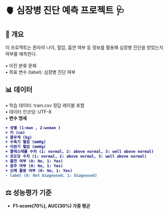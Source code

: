 #  🫀 심장병 진단 예측 프로젝트 🩺

##  📜 개요
이 프로젝트는 환자의 나이, 혈압, 흡연 여부 등 정보를 활용해 심장병 진단을 받았는지 여부를 예측한다. <br><br>
  • 이진 분류 문제 <br>
  • 목표 변수 (label): 심장병 진단 여부 <br>

## 📊 데이터
  • 학습 데이터: train.csv 정답 레이블 포함 <br>
  • 데이터 인코딩: UTF-8 <br>
  • <b>변수 명세<b> <br>

```diff
+ 성별 (1:man , 2:woman )   
+ 키 (cm) 
+ 몸무게 (kg) 
+ 수축기 혈압 (mmHg) 
+ 이완기 혈압 (mmHg) 
+ 콜레스테롤 수치 (1: normal, 2: above normal, 3: well above normal) 
+ 포도당 수치 (1: normal, 2: above normal, 3: well above normal) 
+ 흡연 여부 (0: No, 1: Yes) 
+ 음주 여부 (0: No, 1: Yes) 
+ 신체 활동 여부 (0: No, 1: Yes) 
- label (0: Not Diagnosed, 1: Diagnosed) 
```

 ## ⚖️ 성능평가 기준 
 - F1-score(70%), AUC(30%) 가중 평균 
  
  
    
    
